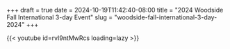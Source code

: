 +++
draft = true
date = 2024-10-19T11:42:40-08:00
title = "2024 Woodside Fall International 3-day Event"
slug = "woodside-fall-international-3-day-2024"
+++

{{< youtube id=rvI9ntMwRcs loading=lazy >}}
